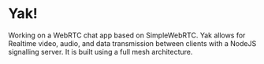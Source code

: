 # Yak!

Working on a WebRTC chat app based on SimpleWebRTC. Yak allows for Realtime video, audio, and data transmission between clients with a NodeJS signalling server. It is built using a full mesh architecture. 
